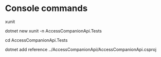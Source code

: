 # Console commands

 xunit

dotnet new xunit -n AccessCompanionApi.Tests

cd AccessCompanionApi.Tests

dotnet add reference ../AccessCompanionApi/AccessCompanionApi.csproj
